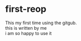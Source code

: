 # first-reop
This my first time using the gitgub.
<br>
this is written by me
<br> 
i am so happy to use it 


